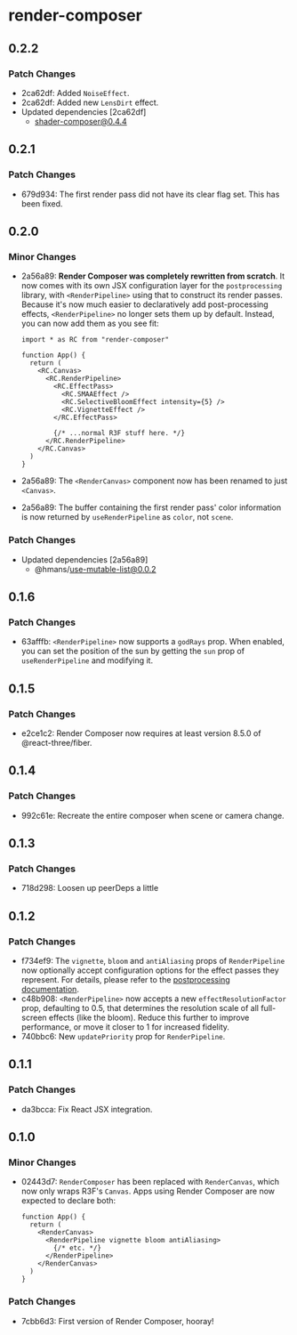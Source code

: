 # render-composer

## 0.2.2

### Patch Changes

- 2ca62df: Added `NoiseEffect`.
- 2ca62df: Added new `LensDirt` effect.
- Updated dependencies [2ca62df]
  - shader-composer@0.4.4

## 0.2.1

### Patch Changes

- 679d934: The first render pass did not have its clear flag set. This has been fixed.

## 0.2.0

### Minor Changes

- 2a56a89: **Render Composer was completely rewritten from scratch**. It now comes with its own JSX configuration layer for the `postprocessing` library, with `<RenderPipeline>` using that to construct its render passes. Because it's now much easier to declaratively add post-processing effects, `<RenderPipeline>` no longer sets them up by default. Instead, you can now add them as you see fit:

  ```tsx
  import * as RC from "render-composer"

  function App() {
    return (
      <RC.Canvas>
        <RC.RenderPipeline>
          <RC.EffectPass>
            <RC.SMAAEffect />
            <RC.SelectiveBloomEffect intensity={5} />
            <RC.VignetteEffect />
          </RC.EffectPass>

          {/* ...normal R3F stuff here. */}
        </RC.RenderPipeline>
      </RC.Canvas>
    )
  }
  ```

- 2a56a89: The `<RenderCanvas>` component now has been renamed to just `<Canvas>`.
- 2a56a89: The buffer containing the first render pass' color information is now returned by `useRenderPipeline` as `color`, not `scene`.

### Patch Changes

- Updated dependencies [2a56a89]
  - @hmans/use-mutable-list@0.0.2

## 0.1.6

### Patch Changes

- 63afffb: `<RenderPipeline>` now supports a `godRays` prop. When enabled, you can set the position of the sun by getting the `sun` prop of `useRenderPipeline` and modifying it.

## 0.1.5

### Patch Changes

- e2ce1c2: Render Composer now requires at least version 8.5.0 of @react-three/fiber.

## 0.1.4

### Patch Changes

- 992c61e: Recreate the entire composer when scene or camera change.

## 0.1.3

### Patch Changes

- 718d298: Loosen up peerDeps a little

## 0.1.2

### Patch Changes

- f734ef9: The `vignette`, `bloom` and `antiAliasing` props of `RenderPipeline` now optionally accept configuration options for the effect passes they represent. For details, please refer to the [postprocessing documentation](https://pmndrs.github.io/postprocessing/public/docs/).
- c48b908: `<RenderPipeline>` now accepts a new `effectResolutionFactor` prop, defaulting to 0.5, that determines the resolution scale of all full-screen effects (like the bloom). Reduce this further to improve performance, or move it closer to 1 for increased fidelity.
- 740bbc6: New `updatePriority` prop for `RenderPipeline`.

## 0.1.1

### Patch Changes

- da3bcca: Fix React JSX integration.

## 0.1.0

### Minor Changes

- 02443d7: `RenderComposer` has been replaced with `RenderCanvas`, which now only wraps R3F's `Canvas`. Apps using Render Composer are now expected to declare both:

  ```tsx
  function App() {
    return (
      <RenderCanvas>
        <RenderPipeline vignette bloom antiAliasing>
          {/* etc. */}
        </RenderPipeline>
      </RenderCanvas>
    )
  }
  ```

### Patch Changes

- 7cbb6d3: First version of Render Composer, hooray!
